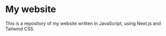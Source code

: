 # My website

This is a repository of my website written in JavaScript, using Next.js and Tailwind CSS.
